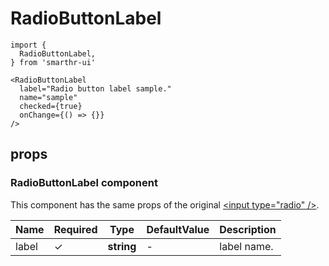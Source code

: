 # RadioButtonLabel

```tsx
import {
  RadioButtonLabel,
} from 'smarthr-ui'

<RadioButtonLabel
  label="Radio button label sample."
  name="sample"
  checked={true}
  onChange={() => {}}
/>

```

## props

### RadioButtonLabel component

This component has the same props of the original [\<input type="radio" /\>](https://developer.mozilla.org/ja/docs/Web/HTML/Element/input/radio).

| Name    | Required | Type       | DefaultValue | Description  |
| ------- | -------- | ---------- | ------------ | ------------ |
| label   | ✓        | **string** | -            | label name.  |

